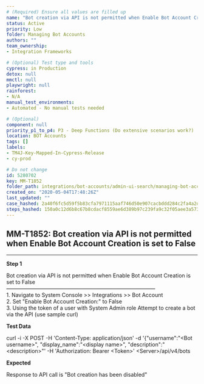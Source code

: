 ```yaml
---
# (Required) Ensure all values are filled up
name: "Bot creation via API is not permitted when Enable Bot Account Creation is set to False"
status: Active
priority: Low
folder: Managing Bot Accounts
authors: ""
team_ownership: 
- Integration Frameworks

# (Optional) Test type and tools
cypress: in Production
detox: null
mmctl: null
playwright: null
rainforest: 
- N/A
manual_test_environments: 
- Automated - No manual tests needed

# (Optional)
component: null
priority_p1_to_p4: P3 - Deep Functions (Do extensive scenarios work?)
location: BOT Accounts
tags: []
labels: 
- TM4J-Key-Mapped-In-Cypress-Release
- cy-prod

# Do not change
id: 5280702
key: MM-T1852
folder_path: integrations/bot-accounts/admin-ui-search/managing-bot-accounts
created_on: "2020-05-04T17:48:26Z"
last_updated: ""
case_hashed: 2a40f6fc5d59f5b83cfa7971115aaf746d50e907cacbddd284c2fa4a2d59d459246492c24a570fea09a0d631e2dac4a4
steps_hashed: 150a0c12d6b8c67b8cdacf8559ae6d389b97c239fa9c32f05aee3a573245b7ad7d479974dea45889db5b7390b58c0947
---
```


## MM-T1852: Bot creation via API is not permitted when Enable Bot Account Creation is set to False

---

**Step 1**

Bot creation via API is not permitted when Enable Bot Account Creation is set to False\
————————————————————————————\
1\. Navigate to System Console >> Integrations >> Bot Account\
2\. Set "Enable Bot Account Creation:" to False\
3\. Using the token of a user with System Admin role Attempt to create a bot via the API (use sample curl)

**Test Data**

curl -i -X POST -H 'Content-Type: application/json' -d '{"username":"\<Bot username>", "display\_name":"\<display name>", "description":"\<description>"' -H 'Authorization: Bearer \<Token>' \<Server>/api/v4/bots

**Expected**

Response to API call is "Bot creation has been disabled"
